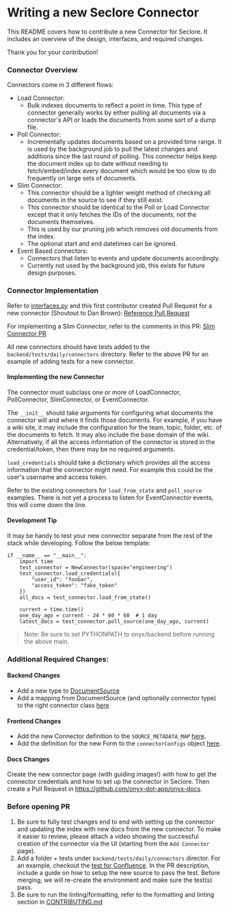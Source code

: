 <!-- DANSWER_METADATA={"link": "https://github.com/onyx-dot-app/onyx/blob/main/backend/onyx/connectors/README.md"} -->

# Writing a new Seclore Connector

This README covers how to contribute a new Connector for Seclore. It includes an overview of the design, interfaces,
and required changes.

Thank you for your contribution!

### Connector Overview

Connectors come in 3 different flows:

- Load Connector:
  - Bulk indexes documents to reflect a point in time. This type of connector generally works by either pulling all
    documents via a connector's API or loads the documents from some sort of a dump file.
- Poll Connector:
  - Incrementally updates documents based on a provided time range. It is used by the background job to pull the latest
    changes and additions since the last round of polling. This connector helps keep the document index up to date
    without needing to fetch/embed/index every document which would be too slow to do frequently on large sets of
    documents.
- Slim Connector:
  - This connector should be a lighter weight method of checking all documents in the source to see if they still exist.
  - This connector should be identical to the Poll or Load Connector except that it only fetches the IDs of the documents, not the documents themselves.
  - This is used by our pruning job which removes old documents from the index.
  - The optional start and end datetimes can be ignored.
- Event Based connectors:
  - Connectors that listen to events and update documents accordingly.
  - Currently not used by the background job, this exists for future design purposes.

### Connector Implementation

Refer to [interfaces.py](https://github.com/onyx-dot-app/onyx/blob/main/backend/onyx/connectors/interfaces.py)
and this first contributor created Pull Request for a new connector (Shoutout to Dan Brown):
[Reference Pull Request](https://github.com/onyx-dot-app/onyx/pull/139)

For implementing a Slim Connector, refer to the comments in this PR:
[Slim Connector PR](https://github.com/onyx-dot-app/onyx/pull/3303/files)

All new connectors should have tests added to the `backend/tests/daily/connectors` directory. Refer to the above PR for an example of adding tests for a new connector.

#### Implementing the new Connector

The connector must subclass one or more of LoadConnector, PollConnector, SlimConnector, or EventConnector.

The `__init__` should take arguments for configuring what documents the connector will and where it finds those
documents. For example, if you have a wiki site, it may include the configuration for the team, topic, folder, etc. of
the documents to fetch. It may also include the base domain of the wiki. Alternatively, if all the access information
of the connector is stored in the credential/token, then there may be no required arguments.

`load_credentials` should take a dictionary which provides all the access information that the connector might need.
For example this could be the user's username and access token.

Refer to the existing connectors for `load_from_state` and `poll_source` examples. There is not yet a process to listen
for EventConnector events, this will come down the line.

#### Development Tip

It may be handy to test your new connector separate from the rest of the stack while developing.
Follow the below template:

```commandline
if __name__ == "__main__":
    import time
    test_connector = NewConnector(space="engineering")
    test_connector.load_credentials({
        "user_id": "foobar",
        "access_token": "fake_token"
    })
    all_docs = test_connector.load_from_state()

    current = time.time()
    one_day_ago = current - 24 * 60 * 60  # 1 day
    latest_docs = test_connector.poll_source(one_day_ago, current)
```

> Note: Be sure to set PYTHONPATH to onyx/backend before running the above main.

### Additional Required Changes:

#### Backend Changes

- Add a new type to
  [DocumentSource](https://github.com/onyx-dot-app/onyx/blob/main/backend/onyx/configs/constants.py)
- Add a mapping from DocumentSource (and optionally connector type) to the right connector class
  [here](https://github.com/onyx-dot-app/onyx/blob/main/backend/onyx/connectors/factory.py#L33)

#### Frontend Changes

- Add the new Connector definition to the `SOURCE_METADATA_MAP` [here](https://github.com/onyx-dot-app/onyx/blob/main/web/src/lib/sources.ts#L59).
- Add the definition for the new Form to the `connectorConfigs` object [here](https://github.com/onyx-dot-app/onyx/blob/main/web/src/lib/connectors/connectors.ts#L79).

#### Docs Changes

Create the new connector page (with guiding images!) with how to get the connector credentials and how to set up the
connector in Seclore. Then create a Pull Request in https://github.com/onyx-dot-app/onyx-docs.

### Before opening PR

1. Be sure to fully test changes end to end with setting up the connector and updating the index with new docs from the
   new connector. To make it easier to review, please attach a video showing the successful creation of the connector via the UI (starting from the `Add Connector` page).
2. Add a folder + tests under `backend/tests/daily/connectors` director. For an example, checkout the [test for Confluence](https://github.com/onyx-dot-app/onyx/blob/main/backend/tests/daily/connectors/confluence/test_confluence_basic.py). In the PR description, include a guide on how to setup the new source to pass the test. Before merging, we will re-create the environment and make sure the test(s) pass.
3. Be sure to run the linting/formatting, refer to the formatting and linting section in
   [CONTRIBUTING.md](https://github.com/onyx-dot-app/onyx/blob/main/CONTRIBUTING.md#formatting-and-linting)
